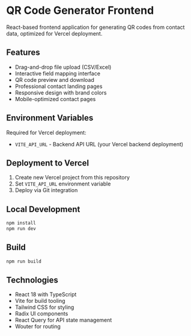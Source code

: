 # QR Code Generator Frontend

React-based frontend application for generating QR codes from contact data, optimized for Vercel deployment.

## Features

- Drag-and-drop file upload (CSV/Excel)
- Interactive field mapping interface
- QR code preview and download
- Professional contact landing pages
- Responsive design with brand colors
- Mobile-optimized contact pages

## Environment Variables

Required for Vercel deployment:

- `VITE_API_URL` - Backend API URL (your Vercel backend deployment)

## Deployment to Vercel

1. Create new Vercel project from this repository
2. Set `VITE_API_URL` environment variable
3. Deploy via Git integration

## Local Development

```bash
npm install
npm run dev
```

## Build

```bash
npm run build
```

## Technologies

- React 18 with TypeScript
- Vite for build tooling
- Tailwind CSS for styling
- Radix UI components
- React Query for API state management
- Wouter for routing